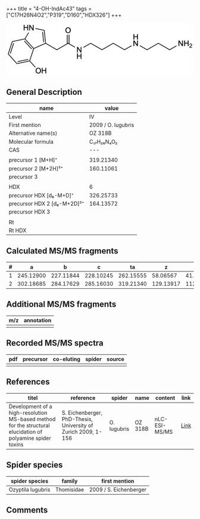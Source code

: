 +++
title = "4-OH-IndAc43"
tags = ["C17H26N4O2","P319","D160","HDX326"]
+++

![](/img/4-OH-IndAc43.png)

## General Description

| name                        | value              |
|-----------------------------|--------------------|
| Level                       | IV                 |
| First mention               | 2009 / O. lugubris |
| Alternative name(s)         | OZ 318B            |
| Molecular formula           | C₁₇H₂₆N₄O₂         |
| CAS                         | ---                |
|                             |                    |
| precursor 1 [M+H]⁺          | 319.21340          |
| precursor 2 [M+2H]²⁺        | 160.11061          |
| precursor 3                 |                    |
|                             |                    |
| HDX                         | 6                  |
| precursor HDX   [d₆-M+D]⁺   | 326.25733          |
| precursor HDX 2 [d₆-M+2D]²⁺ | 164.13572          |
| precursor HDX 3             |                    |
|                             |                    |
| Rt                          |                    |
| Rt HDX                      |                    |

## Calculated MS/MS fragments

| # | a         | b         | c         | ta        | z         | y         | tz        |
|---|-----------|-----------|-----------|-----------|-----------|-----------|-----------|
| 1 | 245.12900 | 227.11844 | 228.10245 | 262.15555 | 58.06567  | 41.03912  | 75.09222  |
| 2 | 302.18685 | 284.17629 | 285.16030 | 319.21340 | 129.13917 | 112.11262 | 146.16572 |

## Additional MS/MS fragments

| m/z | annotation |
|-----|------------|
|     |            |

## Recorded MS/MS spectra

| pdf | precursor | co-eluting | spider | source |
|-----|-----------|------------|--------|--------|
|     |           |            |        |        |

## References

| titel                                                                                                      | reference                                                     | spider      | name    | content       | link                                                               |
|------------------------------------------------------------------------------------------------------------|---------------------------------------------------------------|-------------|---------|---------------|--------------------------------------------------------------------|
| Development of a high-resolution MS-based method for the structural elucidation of polyamine spider toxins | S. Eichenberger, PhD-Thesis, University of Zurich 2009, 1-156 | O. lugubris | OZ 318B | nLC-ESI-MS/MS | [Link](https://www.zora.uzh.ch/id/eprint/12787/1/Eichenberger.pdf) |

## Spider species

| spider species    | family     | first mention          |
|-------------------|------------|------------------------|
| Ozyptila lugubris | Thomisidae | 2009 / S. Eichenberger |

## Comments
